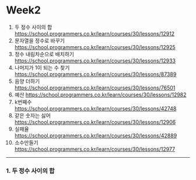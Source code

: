 Week2
=====
1. 두 정수 사이의 합
https://school.programmers.co.kr/learn/courses/30/lessons/12912
2. 문자열을 정수로 바꾸기
https://school.programmers.co.kr/learn/courses/30/lessons/12925
3. 정수 내림차순으로 배치하기
https://school.programmers.co.kr/learn/courses/30/lessons/12933
4. 나머지가 1이 되는 수 찾기
https://school.programmers.co.kr/learn/courses/30/lessons/87389
5. 음양 더하기
https://school.programmers.co.kr/learn/courses/30/lessons/76501
6. 예산
https://school.programmers.co.kr/learn/courses/30/lessons/12982
7. k번째수
https://school.programmers.co.kr/learn/courses/30/lessons/42748
8. 같은 숫자는 싫어
https://school.programmers.co.kr/learn/courses/30/lessons/12906
9. 실패율
https://school.programmers.co.kr/learn/courses/30/lessons/42889
10. 소수만들기
https://school.programmers.co.kr/learn/courses/30/lessons/12977

***
### 1. 두 정수 사이의 합
